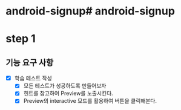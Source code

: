 # android-signup# android-signup


# step 1

## 기능 요구 사항

- [x] 학습 테스트 작성
  - [x] 모든 테스트가 성공하도록 만들어보자 
  - [x] 힌트를 참고하여 Preview를 노출시킨다.
  - [x] Preview의 interactive 모드를 활용하여 버튼을 클릭해본다.
